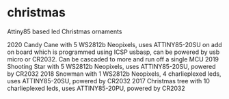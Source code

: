 # christmas
Attiny85 based led Christmas ornaments

2020 Candy Cane with 5 WS2812b Neopixels, uses ATTINY85-20SU on add on board which is programmed using ICSP usbasp, can be powered by usb micro or CR2032.
      Can be cascaded to more and run off a single MCU
2019 Shooting Star with 5 WS2812b Neopixels, uses ATTINY85-20SU, powered by CR2032
2018 Snowman with 1 WS2812b Neopixels, 4 charlieplexed leds, uses ATTINY85-20SU, powered by CR2032
2017 Christmas tree with 10 charlieplexed leds, uses ATTINY85-20PU, powered by CR2032
